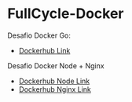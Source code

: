 # FullCycle-Docker

Desafio Docker Go:

  - [Dockerhub Link](https://hub.docker.com/r/quirogabriel/fullcycle)

Desafio Docker Node + Nginx
  - [Dockerhub Node Link](https://hub.docker.com/r/quirogabriel/node)
  - [Dockerhub Nginx Link](https://hub.docker.com/r/quirogabriel/nginx)